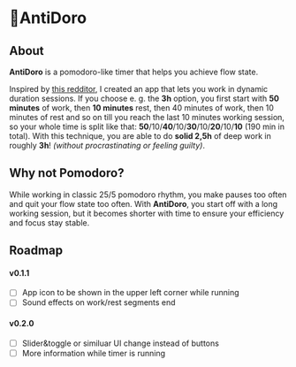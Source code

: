 # 🍅AntiDoro

## About
**AntiDoro** is a pomodoro-like timer that helps you achieve flow state.

Inspired by [this redditor](https://pinterest.com/pin/568720259212083971/), I created an app that lets you work in dynamic duration sessions. If you choose e. g. the **3h** option, you first start with **50 minutes** of work, then **10 minutes** rest, then 40 minutes of work, then 10 minutes of rest and so on till you reach the last 10 minutes working session, so your whole time is split like that: **50**/10/**40**/10/**30**/10/**20**/10/**10** (190 min in total). With this technique, you are able to do **solid 2,5h** of deep work in roughly **3h**! *(without procrastinating or feeling guilty)*.

## Why not Pomodoro?
While working in classic 25/5 pomodoro rhythm, you make pauses too often and quit your flow state too often. With **AntiDoro**, you start off with a long working session, but it becomes shorter with time to ensure your efficiency and focus stay stable.

## Roadmap
#### v0.1.1
- [ ] App icon to be shown in the upper left corner while running
- [ ] Sound effects on work/rest segments end

#### v0.2.0
- [ ] Slider&toggle or similuar UI change instead of buttons
- [ ] More information while timer is running
